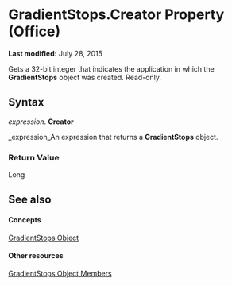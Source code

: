 
# GradientStops.Creator Property (Office)

 **Last modified:** July 28, 2015

Gets a 32-bit integer that indicates the application in which the  **GradientStops** object was created. Read-only.

## Syntax

 _expression_. **Creator**

 _expression_An expression that returns a  **GradientStops** object.


### Return Value

Long


## See also


#### Concepts


 [GradientStops Object](365949f0-29b3-76e1-1163-2ac870f68f7a.md)
#### Other resources


 [GradientStops Object Members](9cab316d-3302-a119-b02b-54eea372acee.md)
